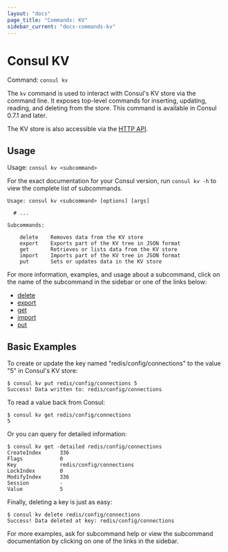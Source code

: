 ```yaml
---
layout: "docs"
page_title: "Commands: KV"
sidebar_current: "docs-commands-kv"
---
```


# Consul KV

Command: `consul kv`

The `kv` command is used to interact with Consul's KV store via the
command line. It exposes top-level commands for inserting, updating, reading,
and deleting from the store. This command is available in Consul 0.7.1 and
later.

The KV store is also accessible via the
[HTTP API](/agent/api-v1/api-server/kv.html).

## Usage

Usage: `consul kv <subcommand>`

For the exact documentation for your Consul version, run `consul kv -h` to view
the complete list of subcommands.

```text
Usage: consul kv <subcommand> [options] [args]

  # ...

Subcommands:

    delete    Removes data from the KV store
    export    Exports part of the KV tree in JSON format
    get       Retrieves or lists data from the KV store
    import    Imports part of the KV tree in JSON format
    put       Sets or updates data in the KV store
```

For more information, examples, and usage about a subcommand, click on the name
of the subcommand in the sidebar or one of the links below:

- [delete](/docs/commands/kv/delete.html)
- [export](/docs/commands/kv/export.html)
- [get](/docs/commands/kv/get.html)
- [import](/docs/commands/kv/import.html)
- [put](/docs/commands/kv/put.html)

## Basic Examples

To create or update the key named "redis/config/connections" to the value "5" in
Consul's KV store:

```text
$ consul kv put redis/config/connections 5
Success! Data written to: redis/config/connections
```

To read a value back from Consul:

```text
$ consul kv get redis/config/connections
5
```

Or you can query for detailed information:

```text
$ consul kv get -detailed redis/config/connections
CreateIndex      336
Flags            0
Key              redis/config/connections
LockIndex        0
ModifyIndex      336
Session          -
Value            5
```

Finally, deleting a key is just as easy:

```text
$ consul kv delete redis/config/connections
Success! Data deleted at key: redis/config/connections
```

For more examples, ask for subcommand help or view the subcommand documentation
by clicking on one of the links in the sidebar.

